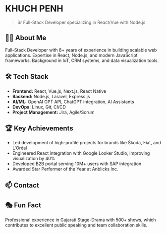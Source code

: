 # KHUCH PENH

> Sr Full-Stack Developer specializing in React/Vue with Node.js

## 👨‍💻 About Me

Full-Stack Developer with 8+ years of experience in building scalable web applications. Expertise in React, Node.js, and modern JavaScript frameworks. Background in IoT, CRM systems, and data visualization tools.

## 🛠 Tech Stack

- **Frontend:** React, Vue.js, Next.js, React Native
- **Backend:** Node.js, Laravel, Express.js
- **AI/ML:** OpenAI GPT API, ChatGPT integration, AI Assistants
- **DevOps:** Linux, Git, CI/CD
- **Project Management:** Jira, Agile/Scrum

## 🏆 Key Achievements

- Led development of high-profile projects for brands like Škoda, Fiat, and L'Oréal
- Engineered React integration with Google Looker Studio, improving visualization by 40%
- Developed B2B portal serving 10M+ users with SAP integration
- Awarded Star Performer of the Year at Anblicks Inc.

## 📫 Contact



## 🎭 Fun Fact

Professional experience in Gujarati Stage-Drama with 500+ shows, which contributes to excellent public speaking and team collaboration skills.
